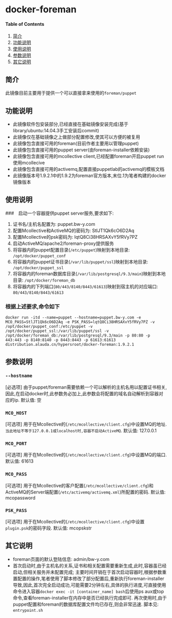 # docker-foreman

#### Table of Contents

1. [简介](#简介)
2. [功能说明](#功能说明)
3. [使用说明](#使用说明)
4. [参数说明](#参数说明)
5. [其它说明](#其它说明)

## 简介
此镜像目前主要用于提供一个可以直接拿来使用的`foreman/puppet`

## 功能说明
* 此镜像软件包安装部分,已经直接在基础镜像安装完成(基于library/ubuntu:14.04.3手工安装后commit)
* 此镜像仅在基础镜像之上做部分配置修改,使其可以方便的被复用
* 此镜像包含直接可用的foreman(目前作者主要用以管理puppet)
* 此镜像包含直接可用的puppet server(由foreman-installer依赖安装)
* 此镜像包含直接可用的mcollective client,已经配置foreman开启puppet run使用mcollecive
* 此镜像包含直接可用的activemq,配置直接puppetlab的activemq的模板文档
* 此镜像版本号1.9.2.1中的1.9.2为foreman官方版本,末位.1为笔者构建的docker镜像版本

## 使用说明

###　启动一个容器提供puppet server服务,要求如下:
1. 证书名/主机名配置为: puppet.bw-y.com
2. 配置Mcollective和ActiveMQ的密码为: StlJT1Qk6cO6D2Aq
3. 配置Mcollective的psk密码为: lqtQ8Ci38HRSAXvY5fRVy7PZ
4. 启动ActiveMQ/apache2/foreman-proxy提供服务
5. 将容器内的puppet配置目录(`/etc/puppet`)映射到本地目录: `/opt/docker/puppet_conf`
6. 将容器内的puppet证书目录(`/var/lib/puppet/ssl`)映射到本地目录: `/opt/docker/puppet_ssl`
7. 将容器内的foreman数据库目录(`/var/lib/postgresql/9.3/main`)映射到本地目录: `/opt/docker/foreman_db`
8. 将容器内的下列端口(`80/443/8140/8443/61613`)映射到宿主机的对应端口: `80/443/8140/8443/61613`

### 根据上述要求,命令如下

```
docker run -itd --name=puppet --hostname=puppet.bw-y.com -e MCO_PASS=StlJT1Qk6cO6D2Aq -e PSK_PASS=lqtQ8Ci38HRSAXvY5fRVy7PZ -v /opt/docker/puppet_conf:/etc/puppet -v /opt/docker/puppet_ssl:/var/lib/puppet/ssl -v /opt/docker/foreman_db:/var/lib/postgresql/9.3/main -p 80:80 -p 443:443 -p 8140:8140 -p 8443:8443 -p 61613:61613 distribution.alauda.cn/hypersroot/docker-foreman:1.9.2.1
```

## 参数说明

### `--hostname`
[必选项] 由于puppet/foreman需要依赖一个可以解析的主机名用以配置证书相关,因此,在启动docker时,此参数务必加上,此参数会将配置的域名自动解析到容器对应的ip.  默认值: 空

### `MCO_HOST`
[可选项] 用于在Mcollective的(`/etc/mcollective/client.cfg`)中设置MQ的地址. `当此地址不等于127.0.0.1或localhost时,容器不启动ActiveMQ`. 默认值: 127.0.0.1

### `MCO_PORT`
[可选项] 用于在Mcollective的(`/etc/mcollective/client.cfg`)中设置MQ的端口. 默认值: 61613

### `MCO_PASS`
[可选项] 用于在Mcollective的客户配置(`/etc/mcollective/client.cfg`)和ActiveMQ的Server端配置(`/etc/activemq/activemq.xml`)所配置的密码. 默认值: mcopassword

### `PSK_PASS`
[可选项] 用于在Mcollective的(`/etc/mcollective/client.cfg`)中设置`plugin.psk`的密码字段. 默认值: mcopskstr

## 其它说明
* foreman页面的默认登陆信息: admin/bw-y.com
* 首次启动时,由于主机名的关系,证书和相关配置需要重新生成,此时,容器虽已经启动,但相关服务并未配置完成; 主要时间开销在于首次启动容器时,根据参数重置配置的操作,笔者使用了脚本修改了部分配置后,重新执行foreman-installer导致,因此,首次完全启动成功,可能需要2分钟左右,具体的执行进度,可直接使用命令进入容器`docker exec -it [container_name] bash`后使用ps aux或top命令,查看foreman-installer在内存中是否已经执行完成即可. 再次使用时,由于puppet配置和foreman的数据库配置文件均已存在,则会非常迅速. 脚本见: `entrypoint.sh`

